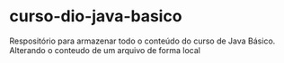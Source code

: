 # curso-dio-java-basico
Respositório para armazenar todo o conteúdo do curso de Java Básico.
Alterando o conteudo de um arquivo de forma local